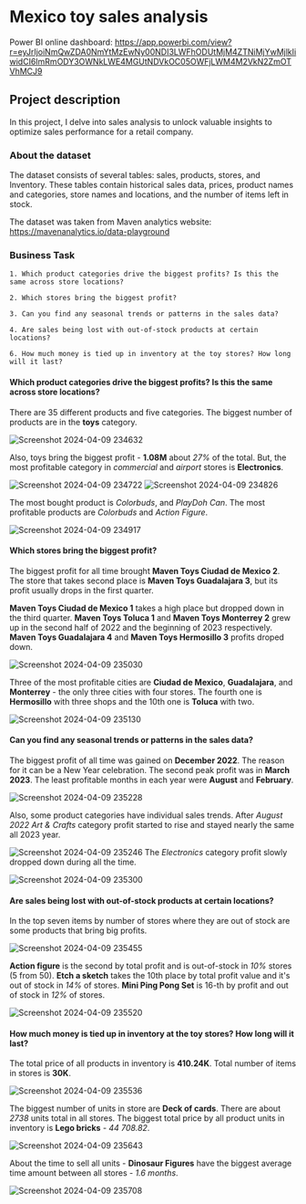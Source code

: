 # Mexico toy sales analysis

Power BI online dashboard: https://app.powerbi.com/view?r=eyJrIjoiNmQwZDA0NmYtMzEwNy00NDI3LWFhODUtMjM4ZTNiMjYwMjlkIiwidCI6ImRmODY3OWNkLWE4MGUtNDVkOC05OWFjLWM4M2VkN2ZmOTVhMCJ9

## Project description
In this project, I delve into sales analysis to unlock valuable insights to optimize sales performance for a retail company.

### About the dataset 
The dataset consists of several tables: sales, products, stores, and Inventory. These tables contain historical sales data, prices, product names and categories, store names and locations, and the number of items left in stock.

The dataset was taken from Maven analytics website: https://mavenanalytics.io/data-playground

### Business Task
    1. Which product categories drive the biggest profits? Is this the same across store locations?

    2. Which stores bring the biggest profit?

    3. Can you find any seasonal trends or patterns in the sales data?

    4. Are sales being lost with out-of-stock products at certain locations?

    6. How much money is tied up in inventory at the toy stores? How long will it last?

#### Which product categories drive the biggest profits? Is this the same across store locations?

There are 35 different products and five categories. The biggest number of products are in the  **toys** category. 

![Screenshot 2024-04-09 234632](https://github.com/boiarchuk-m/toy_sales_analysis/assets/85259110/c00f1608-eef6-4c42-9743-b8d74b46ce28)

Also, toys bring the biggest profit - **1.08M** about *27%* of the total.
But, the most profitable category in *commercial* and *airport* stores is **Electronics**.

![Screenshot 2024-04-09 234722](https://github.com/boiarchuk-m/toy_sales_analysis/assets/85259110/58fc00a5-d0e6-47c1-9ea0-097132900ae7)
![Screenshot 2024-04-09 234826](https://github.com/boiarchuk-m/toy_sales_analysis/assets/85259110/767dc1b6-9489-49a3-bc60-34538ae6d0fa)

The most bought product is *Colorbuds*, and *PlayDoh Can*. The most profitable products are *Colorbuds* and *Action Figure*.

![Screenshot 2024-04-09 234917](https://github.com/boiarchuk-m/toy_sales_analysis/assets/85259110/321833ae-da09-484b-94f5-68e4591af9d9)

#### Which stores bring the biggest profit?

The biggest profit for all time brought 
**Maven Toys Ciudad de Mexico 2**. The store that takes second place is **Maven Toys Guadalajara 3**, but its profit usually drops in the first quarter. 

**Maven Toys Ciudad de Mexico 1** takes a high place but dropped down in the third quarter. **Maven Toys Toluca 1** and **Maven Toys Monterrey 2** grew up in the second half of 2022 and the beginning of 2023 respectively. **Maven Toys Guadalajara 4**  and **Maven Toys Hermosillo 3** profits droped down.

![Screenshot 2024-04-09 235030](https://github.com/boiarchuk-m/toy_sales_analysis/assets/85259110/6fa96983-9b79-487e-ab16-23b18665b427)

Three of the most profitable cities are **Ciudad de Mexico**, **Guadalajara**, and **Monterrey** - the only three cities with four stores. The fourth one is **Hermosillo** with three shops and the 10th one is **Toluca** with two.

![Screenshot 2024-04-09 235130](https://github.com/boiarchuk-m/toy_sales_analysis/assets/85259110/2bd8d6c0-cf8a-47cd-a157-bee962b33fb1)

#### Can you find any seasonal trends or patterns in the sales data?

The biggest profit of all time was gained on **December 2022**. The reason for it can be a New Year celebration. The second peak profit was in **March 2023**. The least profitable months in each year were **August** and **February**.

![Screenshot 2024-04-09 235228](https://github.com/boiarchuk-m/toy_sales_analysis/assets/85259110/345466f7-4303-4917-b287-d47047366f8b)

Also, some product categories have individual sales trends. After *August 2022* *Art & Crafts* category profit started to rise and stayed nearly the same all 2023 year.

![Screenshot 2024-04-09 235246](https://github.com/boiarchuk-m/toy_sales_analysis/assets/85259110/7e4d4eb5-991c-4987-bdd2-34aa845d6001)
The *Electronics* category profit slowly dropped down during all the time.

![Screenshot 2024-04-09 235300](https://github.com/boiarchuk-m/toy_sales_analysis/assets/85259110/1e8543b7-7867-4224-973d-2d2ba8c48670)

#### Are sales being lost with out-of-stock products at certain locations?

In the top seven items by number of stores where they are out of stock are some products that bring big profits. 

![Screenshot 2024-04-09 235455](https://github.com/boiarchuk-m/toy_sales_analysis/assets/85259110/32807ad0-2260-450c-9e54-7c9f3d0d4d57)

**Action figure** is the second by total profit and is out-of-stock in *10%* stores (5 from 50). **Etch a sketch** takes the 10th place by total profit value and it's out of stock in *14%* of stores. **Mini Ping Pong Set** is 16-th by profit and out of stock in *12%* of stores.

![Screenshot 2024-04-09 235520](https://github.com/boiarchuk-m/toy_sales_analysis/assets/85259110/664bcdf1-c430-49a7-9c6b-333d3bea4b84)

#### How much money is tied up in inventory at the toy stores? How long will it last?

The total price of all products in inventory is **410.24K**. Total number of items in stores is **30K**.

![Screenshot 2024-04-09 235536](https://github.com/boiarchuk-m/toy_sales_analysis/assets/85259110/66d61bea-9fd7-4015-81c4-3122c49f91bd)

The biggest number of units in store are **Deck of cards**. There are about *2738* units total in all stores. The biggest total price by all product units in inventory is **Lego bricks** - *44 708.82*.

![Screenshot 2024-04-09 235643](https://github.com/boiarchuk-m/toy_sales_analysis/assets/85259110/21d69603-88ec-4160-b9f7-97aa11d790c0)

About the time to sell all units - **Dinosaur Figures** have the biggest average time amount between all stores - *1.6 months*.

![Screenshot 2024-04-09 235708](https://github.com/boiarchuk-m/toy_sales_analysis/assets/85259110/9b854b1d-1679-4fac-8ab9-de550a2c8841)
